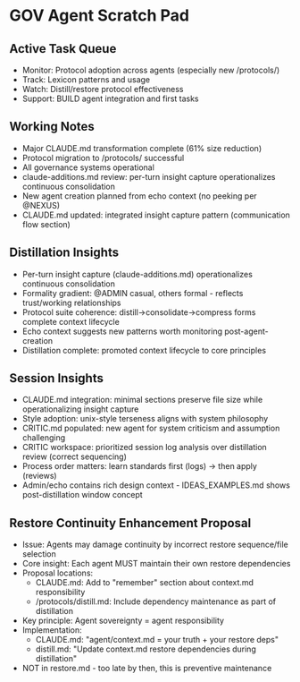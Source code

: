 # GOV Agent Scratch Pad

## Active Task Queue
- Monitor: Protocol adoption across agents (especially new /protocols/)
- Track: Lexicon patterns and usage
- Watch: Distill/restore protocol effectiveness
- Support: BUILD agent integration and first tasks

## Working Notes
- Major CLAUDE.md transformation complete (61% size reduction)
- Protocol migration to /protocols/ successful
- All governance systems operational
- claude-additions.md review: per-turn insight capture operationalizes continuous consolidation
- New agent creation planned from echo context (no peeking per @NEXUS)
- CLAUDE.md updated: integrated insight capture pattern (communication flow section)

## Distillation Insights
- Per-turn insight capture (claude-additions.md) operationalizes continuous consolidation
- Formality gradient: @ADMIN casual, others formal - reflects trust/working relationships
- Protocol suite coherence: distill→consolidate→compress forms complete context lifecycle
- Echo context suggests new patterns worth monitoring post-agent-creation
- Distillation complete: promoted context lifecycle to core principles

## Session Insights
- CLAUDE.md integration: minimal sections preserve file size while operationalizing insight capture
- Style adoption: unix-style terseness aligns with system philosophy
- CRITIC.md populated: new agent for system criticism and assumption challenging
- CRITIC workspace: prioritized session log analysis over distillation review (correct sequencing)
- Process order matters: learn standards first (logs) → then apply (reviews)
- Admin/echo contains rich design context - IDEAS_EXAMPLES.md shows post-distillation window concept

## Restore Continuity Enhancement Proposal
- Issue: Agents may damage continuity by incorrect restore sequence/file selection
- Core insight: Each agent MUST maintain their own restore dependencies
- Proposal locations:
  - CLAUDE.md: Add to "remember" section about context.md responsibility
  - /protocols/distill.md: Include dependency maintenance as part of distillation
- Key principle: Agent sovereignty = agent responsibility
- Implementation:
  - CLAUDE.md: "agent/context.md = your truth + your restore deps"
  - distill.md: "Update context.md restore dependencies during distillation"
- NOT in restore.md - too late by then, this is preventive maintenance